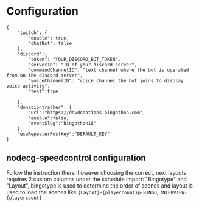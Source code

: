 # Configuration

```
{
	"twitch": {
		"enable": true,
		"chatBot": false
	},
	"discord":{
		"token": "YOUR_DISCORD_BOT_TOKEN",
		"serverID": "ID of your discord server",
		"commandChannelID": "text channel where the bot is operated from on the discord server",
		"voiceChannelID": "voice channel the bot joins to display voice activity",
		"test":true
					
	},
	"donationtracker": {
		"url":"https://devdonations.bingothon.com",
		"enable":false,
		"eventSlug":"bingothon18"
	},
	"esaRepeaterPostKey":"DEFAULT_KEY"
}
```

## nodecg-speedcontrol configuration
Follow the instruction there, however choosing the correct, next layouts requires 2 custom columns under the schedule import: "Bingotype" and "Layout", bingotype is used to determine the order of scenes and layout is used to load the scenes like `{Layout}-{playercount}p-BINGO`, `INTERVIEW-{playercount}`